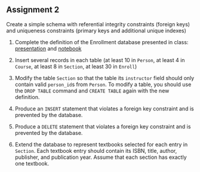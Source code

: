 Assignment 2
------------
Create a simple schema with referential integrity constraints (foreign keys) and uniqueness constraints (primary keys and additional unique indexes)

1. Complete the definition of the Enrollment database presented in class: [presentation](EnrollSchema.pdf) and [notebook](https://nbviewer.jupyter.org/github/msds-5315/Database-Systems-for-Data-Science/blob/master/notebooks/Enroll.ipynb)

2. Insert several records in each table (at least 10 in `Person`, at least 4 in `Course`, at least 8 in `Section`, at least 30 in `Enroll`)

3. Modify the table `Section` so that the table its `instructor` field should only contain valid `person_id`s from `Person`. To modify a table, you should use the `DROP TABLE` command and `CREATE TABLE` again with the new definition.

4. Produce an `INSERT` statement that violates a foreign key constraint and is prevented by the database.

5. Produce a `DELETE` statement that violates a foreign key constraint and is prevented by the database.

6. Extend the database to represent textbooks selected for each entry in `Section`. Each textbook entry should contain its ISBN, title, author, publisher, and publication year. Assume that each section has exactly one textbook.
